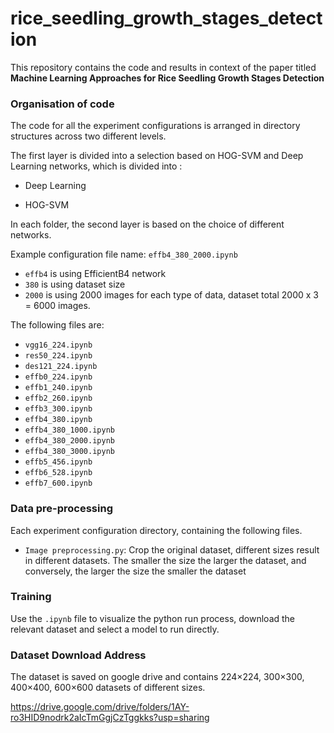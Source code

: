 # rice_seedling_growth_stages_detection

This repository contains the code and results in context of the paper titled **Machine Learning Approaches for Rice Seedling Growth Stages Detection**

### Organisation of code

The code for all the experiment configurations is arranged in directory structures across two different levels.

The first layer is divided into a selection based on HOG-SVM and Deep Learning networks, which is divided into :

- Deep Learning

- HOG-SVM

In each folder, the second layer is based on the choice of different networks.

Example configuration file name: `effb4_380_2000.ipynb`
- `effb4` is using EfficientB4 network
- `380` is using dataset size
- `2000` is using 2000 images for each type of data, dataset total 2000 x 3 = 6000 images.

The following files are:

- `vgg16_224.ipynb`
- `res50_224.ipynb`
- `des121_224.ipynb`
- `effb0_224.ipynb`
- `effb1_240.ipynb`
- `effb2_260.ipynb`
- `effb3_300.ipynb`
- `effb4_380.ipynb`
- `effb4_380_1000.ipynb`
- `effb4_380_2000.ipynb`
- `effb4_380_3000.ipynb`
- `effb5_456.ipynb`
- `effb6_528.ipynb`
- `effb7_600.ipynb`

### Data pre-processing

Each experiment configuration directory, containing the following files.

- `Image preprocessing.py`: Crop the original dataset, different sizes result in different datasets. The smaller the size the larger the dataset, and conversely, the larger the size the smaller the dataset

### Training

Use the `.ipynb` file to visualize the python run process, download the relevant dataset and select a model to run directly.

### Dataset Download Address

The dataset is saved on google drive and contains 224×224, 300×300, 400×400, 600×600 datasets of different sizes.

https://drive.google.com/drive/folders/1AY-ro3HID9nodrk2aIcTmGgjCzTggkks?usp=sharing
